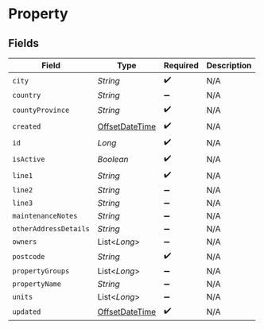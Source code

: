 # Property


## Fields

| Field                                                                                     | Type                                                                                      | Required                                                                                  | Description                                                                               |
| ----------------------------------------------------------------------------------------- | ----------------------------------------------------------------------------------------- | ----------------------------------------------------------------------------------------- | ----------------------------------------------------------------------------------------- |
| `city`                                                                                    | *String*                                                                                  | :heavy_check_mark:                                                                        | N/A                                                                                       |
| `country`                                                                                 | *String*                                                                                  | :heavy_minus_sign:                                                                        | N/A                                                                                       |
| `countyProvince`                                                                          | *String*                                                                                  | :heavy_check_mark:                                                                        | N/A                                                                                       |
| `created`                                                                                 | [OffsetDateTime](https://docs.oracle.com/javase/8/docs/api/java/time/OffsetDateTime.html) | :heavy_check_mark:                                                                        | N/A                                                                                       |
| `id`                                                                                      | *Long*                                                                                    | :heavy_check_mark:                                                                        | N/A                                                                                       |
| `isActive`                                                                                | *Boolean*                                                                                 | :heavy_check_mark:                                                                        | N/A                                                                                       |
| `line1`                                                                                   | *String*                                                                                  | :heavy_check_mark:                                                                        | N/A                                                                                       |
| `line2`                                                                                   | *String*                                                                                  | :heavy_minus_sign:                                                                        | N/A                                                                                       |
| `line3`                                                                                   | *String*                                                                                  | :heavy_minus_sign:                                                                        | N/A                                                                                       |
| `maintenanceNotes`                                                                        | *String*                                                                                  | :heavy_minus_sign:                                                                        | N/A                                                                                       |
| `otherAddressDetails`                                                                     | *String*                                                                                  | :heavy_minus_sign:                                                                        | N/A                                                                                       |
| `owners`                                                                                  | List<*Long*>                                                                              | :heavy_minus_sign:                                                                        | N/A                                                                                       |
| `postcode`                                                                                | *String*                                                                                  | :heavy_check_mark:                                                                        | N/A                                                                                       |
| `propertyGroups`                                                                          | List<*Long*>                                                                              | :heavy_minus_sign:                                                                        | N/A                                                                                       |
| `propertyName`                                                                            | *String*                                                                                  | :heavy_minus_sign:                                                                        | N/A                                                                                       |
| `units`                                                                                   | List<*Long*>                                                                              | :heavy_minus_sign:                                                                        | N/A                                                                                       |
| `updated`                                                                                 | [OffsetDateTime](https://docs.oracle.com/javase/8/docs/api/java/time/OffsetDateTime.html) | :heavy_check_mark:                                                                        | N/A                                                                                       |